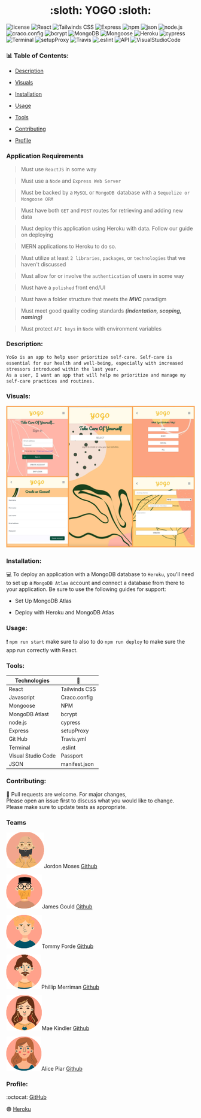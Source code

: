 <h1 align="center"> :sloth: YOGO :sloth: </h1>

![license](https://img.shields.io/badge/license-MIT-blue.svg)
![React](https://img.shields.io/badge/React-violet.svg)
![Tailwinds CSS ](https://img.shields.io/badge/Tailwinds-CSS-blueviolet.svg)
![Express](https://img.shields.io/badge/Express-turquoise.svg)
![npm](https://img.shields.io/badge/npm-red.svg)
![json](https://img.shields.io/badge/json-green.svg)
![node.js](https://img.shields.io/badge/node.js-lightblue.svg)
![craco.config](https://img.shields.io/badge/craco.config-darkblue.svg)
![bcrypt](https://img.shields.io/badge/bcrypt-blue.svg)
![MongoDB](https://img.shields.io/badge/MongoDB-yellow.svg)
![Mongoose](https://img.shields.io/badge/Mongoose-orange.svg)
![Heroku](https://img.shields.io/badge/Heroku-purple.svg)
![cypress](https://img.shields.io/badge/cypress-yellow.svg)
![Terminal](https://img.shields.io/badge/terminal-violet.svg)
![setupProxy](https://img.shields.io/badge/setupProxy-lightgreen.svg)
![Travis](https://img.shields.io/badge/Travis-pink.svg)
![.eslint](https://img.shields.io/badge/.eslint-green.svg)
![API](https://img.shields.io/badge/API-red.svg)
![VisualStudioCode](https://img.shields.io/badge/VisualStudioCode-lightgreen.svg)

### :bar_chart: Table of Contents:

- [Description](#Description)

- [Visuals](#Visuals)

- [Installation](#Installation)

- [Usage](#Usage)

- [Tools](#Tools)

- [Contributing](#Contributing)

- [Profile](#Profile)

### Application Requirements

> Must use `ReactJS` in some way

> Must use a `Node` and `Express Web Server`

> Must be backed by a `MySQL` or `MongoDB `database with a `Sequelize or Mongoose ORM`

> Must have both `GET` and `POST` routes for retrieving and adding new data

> Must deploy this application using Heroku with data. Follow our guide on deploying

> MERN applications to Heroku to do so.

> Must utilize at least `2 libraries`, `packages`, or `technologies` that we haven't discussed

> Must allow for or involve the `authentication` of users in some way

> Must have a `polished` front end/UI

> Must have a folder structure that meets the **_MVC_** paradigm

> Must meet good quality coding standards **_(indentation, scoping, naming)_**

> Must protect `API keys` in `Node` with environment variables

### Description:

```
YoGo is an app to help user prioritize self-care. Self-care is essential for our health and well-being, especially with increased stressors introduced within the last year.
As a user, I want an app that will help me prioritize and manage my self-care practices and routines.
```

### Visuals:

![image](./client/src/images/YOGO.jpg)

### Installation:

:computer: To deploy an application with a MongoDB database to `Heroku`, you'll need to set up a `MongoDB Atlas` account and connect a database from there to your application. Be sure to use the following guides for support:

- Set Up MongoDB Atlas

- Deploy with Heroku and MongoDB Atlas

### Usage:

:exclamation: `npm run start` make sure to also to do `npm run deploy` to make sure the app run correctly with React.

### Tools:

| Technologies       | :floppy_disk: |
| ------------------ | ------------- |
| React              | Tailwinds CSS |
| Javascript         | Craco.config  |
| Mongoose           | NPM           |
| MongoDB Atlast     | bcrypt        |
| node.js            | cypress       |
| Express            | setupProxy    |
| Git Hub            | Travis.yml    |
| Terminal           | .eslint       |
| Visual Studio Code | Passport      |
| JSON               | manifest.json |

### Contributing:

:wave: Pull requests are welcome. For major changes,<br>
Please open an issue first to discuss what you would like to change.<br>
Please make sure to update tests as appropriate.<br>

### Teams

![image](./client/src/images/Jordon.png)Jordon Moses [Github](https://github.com/UrkelX)
<br>

![image](./client/src/images/James.png)James Gould
[Github](https://github.com/nobleburgundy)<br>

![image](./client/src/images/Tommy.png)Tommy Forde
[Github](https://github.com/tforde4623)<br>

![image](./client/src/images/Phillip.png)Phillip Merriman
[Github](https://github.com/phillipmerriman)<br>

![image](./client/src/images/Mae.png)Mae Kindler
[Github](https://github.com/mkindler)<br>

![image](./client/src/images/Alice.png)Alice Piar
[Github](https://github.com/adpir)<br>

### Profile:

:octocat: [GitHub](https://github.com/tforde4623/YoGo)

:purple_circle: [Heroku](https://yogood.herokuapp.com/)
